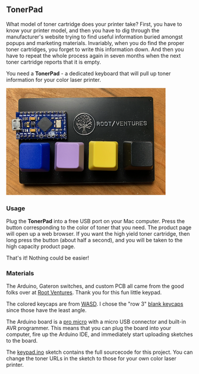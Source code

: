 ## TonerPad

What model of toner cartridge does your printer take? First, you have to know your printer model, and then you have to dig through the manufacturer's website trying to find useful information buried amongst popups and marketing materials. Invariably, when you do find the proper toner cartridges, you forget to write this information down. And then you have to repeat the whole process again in seven months when the next toner cartridge reports that it is empty.

You need a **TonerPad** - a dedicated keyboard that will pull up toner information for your color laser printer.

![](media/tonerpad.png)

### Usage

Plug the **TonerPad** into a free USB port on your Mac computer. Press the button corresponding to the color of toner that you need. The product page will open up a web browser. If you want the high yield toner cartridge, then long press the button (about half a second), and you will be taken to the high capacity product page.

That's it! Nothing could be easier!

### Materials

The Arduino, Gateron switches, and custom PCB all came from the good folks over at [Root Ventures](https://root.vc). Thank you for this fun little keypad.

The colored keycaps are from [WASD](https://www.wasdkeyboards.com). I chose the "row 3" [blank keycaps](https://www.wasdkeyboards.com/row-3-size-1x1-cherry-mx-keycap.html) since those have the least angle.

The Arduino board is a [pro micro](https://deskthority.net/wiki/Arduino_Pro_Micro) with a micro USB connector and built-in AVR programmer. This means that you can plug the board into your computer, fire up the Arduino IDE, and immediately start uploading sketches to the board.

The [keypad.ino](keypad/keypad.ino) sketch contains the full sourcecode for this project. You can change the toner URLs in the sketch to those for your own color laser printer.
